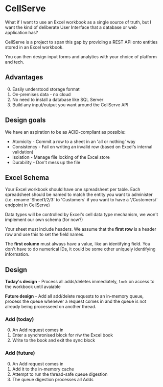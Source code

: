 # CellServe

What if I want to use an Excel workbook as a single source of truth, but I want the kind of deliberate User Interface that a database or web application has?

CellServe is a project to span this gap by providing a REST API onto entities stored in an Excel workbook.

You can then design input forms and analytics with your choice of platform and tech.

## Advantages

 0. Easily understood storage format
 0. On-premises data - no cloud
 0. No need to install a database like SQL Server
 0. Build any input/output you want around the CellServe API
 
## Design goals

We have an aspiration to be as ACID-compliant as possible:

 + Atomicity - Commit a row to a sheet in an 'all or nothing' way
 + Consistency - Fail on writing an invalid row (based on Excel's internal validation)
 + Isolation - Manage file locking of the Excel store
 + Durability - Don't mess up the file
 
## Excel Schema

Your Excel workbook should have one spreadsheet per table. Each spreadsheet should be named to match the entity you want to administer (i.e. rename 'Sheet1/2/3' to 'Customers' if you want to have a '/Customers/' endpoint in CellServe)

Data types will be controlled by Excel's cell data type mechanism, we won't implement our own schema (for now?)

Your sheet must include headers. We assume that the **first row** is a header row and use this to set the field names.

The **first column** must always have a value, like an identifying field. You don't have to do numerical IDs, it could be some other uniquely identifying information.

## Design

**Today's design** - Process all adds/deletes immediately, `lock` on access to the workbook until avaiable

**Future design** - Add all add/delete requests to an in-memory queue, process the queue whenever a request comes in and the queue is not already being processeed on another thread.

### Add (today)

 0. An Add request comes in
 0. Enter a synchronised block for r/w the Excel book
 0. Write to the book and exit the sync block

### Add (future)

 0. An Add request comes in
 0. Add it to the in-memory cache
 0. Attempt to run the thread-safe queue digestion
 0. The queue digestion processes all Adds